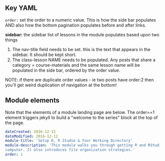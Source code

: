 ## Key YAML

`order:` set the order to a numeric value. This is how the side bar populates
AND also how the bottom pagination populates before and after links.

**sidebar:** the sidebar list of lessons in the module populates based upon two things

1. The nav-title field needs to be set. this is the text that appears in the sidebar. It should be kept short.
2. The class-lesson NAME needs to be populated. Any posts that share a category =
course-materials and the same lesson name will be populated in the side bar,
ordered by the order value.


NOTE: if there are duplicate order values - ie two posts have order:2 then you'll get weird duplication of navigation at the bottom!


## Module elements

Note that the elements of a module landing page are below. The order==1
element triggers
jekyll to build a "welcome to the series" block at the top of the page.

```yaml
dateCreated: 2016-12-12
dateModified: 2016-12-12
module-title: 'Setup R, R Studio & Your Working Directory'
module-description: 'This module walks you through getting R and RStudio setup on your
computer. It also introduces file organization strategies.'
order: 1
```

